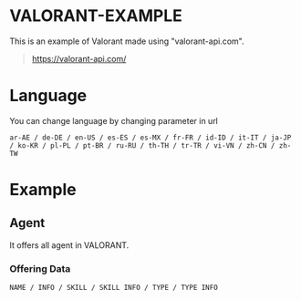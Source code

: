 # VALORANT-EXAMPLE
This is an example of Valorant made using "valorant-api.com".
> https://valorant-api.com/
# Language
You can change language by changing parameter in url
```
ar-AE / de-DE / en-US / es-ES / es-MX / fr-FR / id-ID / it-IT / ja-JP / ko-KR / pl-PL / pt-BR / ru-RU / th-TH / tr-TR / vi-VN / zh-CN / zh-TW
```
# Example
## Agent
It offers all agent in VALORANT.
### Offering Data
```
NAME / INFO / SKILL / SKILL INFO / TYPE / TYPE INFO
```
